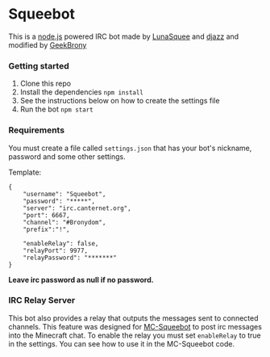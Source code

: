 # Squeebot

This is a [node.js](http://nodejs.org/) powered IRC bot made by [LunaSquee](https://github.com/LunaSquee) and [djazz](https://github.com/daniel-j) and modified by [GeekBrony](https://github.com/geekbrony)

### Getting started
1. Clone this repo
2. Install the dependencies `npm install`
3. See the instructions below on how to create the settings file
4. Run the bot `npm start`

### Requirements
You must create a file called `settings.json` that has your bot's nickname, password and some other settings.

Template:
```
{
    "username": "Squeebot",
    "password": "*****",
    "server": "irc.canternet.org",
    "port": 6667,
    "channel": "#Bronydom",
    "prefix":"!",

    "enableRelay": false,
    "relayPort": 9977,
    "relayPassword": "*******"
}
```

**Leave irc password as null if no password.**

### IRC Relay Server
This bot also provides a relay that outputs the messages sent to connected channels. This feature was designed for [MC-Squeebot](https://github.com/LunaSquee/MC-Squeebot) to post irc messages into the Minecraft chat.
To enable the relay you must set `enableRelay` to true in the settings. You can see how to use it in the MC-Squeebot code.
